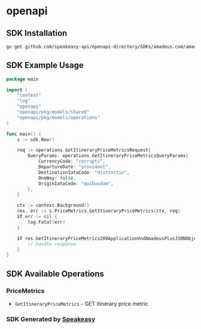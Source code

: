 # openapi

<!-- Start SDK Installation -->
## SDK Installation

```bash
go get github.com/speakeasy-api/openapi-directory/SDKs/amadeus.com/amadeus-flight-price-analysis/1.0.1/go
```
<!-- End SDK Installation -->

## SDK Example Usage
<!-- Start SDK Example Usage -->
```go
package main

import (
    "context"
    "log"
    "openapi"
    "openapi/pkg/models/shared"
    "openapi/pkg/models/operations"
)

func main() {
    s := sdk.New()

    req := operations.GetItineraryPriceMetricsRequest{
        QueryParams: operations.GetItineraryPriceMetricsQueryParams{
            CurrencyCode: "corrupti",
            DepartureDate: "provident",
            DestinationIataCode: "distinctio",
            OneWay: false,
            OriginIataCode: "quibusdam",
        },
    }

    ctx := context.Background()
    res, err := s.PriceMetrics.GetItineraryPriceMetrics(ctx, req)
    if err != nil {
        log.Fatal(err)
    }

    if res.GetItineraryPriceMetrics200ApplicationVndAmadeusPlusJSONObject != nil {
        // handle response
    }
}
```
<!-- End SDK Example Usage -->

<!-- Start SDK Available Operations -->
## SDK Available Operations


### PriceMetrics

* `GetItineraryPriceMetrics` - GET itinerary price metric
<!-- End SDK Available Operations -->

### SDK Generated by [Speakeasy](https://docs.speakeasyapi.dev/docs/using-speakeasy/client-sdks)
